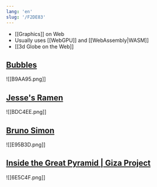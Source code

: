 ```yaml
---
lang: 'en'
slug: '/F2DE83'
---
```


- [[Graphics]] on Web
- Usually uses [[WebGPU]] and [[WebAssembly|WASM]]
- [[3d Globe on the Web]]

## [Bubbles](https://oimo.io/works/bubbles/)

![[B9AA95.png]]

## [Jesse's Ramen](https://jesse-zhou.com/)

![[BDC4EE.png]]

## [Bruno Simon](https://bruno-simon.com/)

![[E95B3D.png]]

## [Inside the Great Pyramid | Giza Project](https://giza.mused.org/en/guided/266/inside-the-great-pyramid)

![[6E5C4F.png]]
